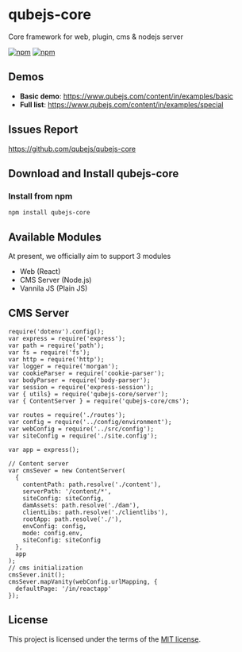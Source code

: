 
# qubejs-core
Core framework for web, plugin, cms &amp; nodejs server

[![npm](https://img.shields.io/npm/dm/qubejs-core.svg)](https://www.npmjs.com/package/qubejs-core)
[![npm](https://img.shields.io/npm/v/qubejs-core.svg)](https://www.npmjs.com/package/qubejs-core)


## Demos

- **Basic demo**: https://www.qubejs.com/content/in/examples/basic
- **Full list**: https://www.qubejs.com/content/in/examples/special


## Issues Report
https://github.com/qubejs/qubejs-core

## Download and Install qubejs-core

### Install from npm

```
npm install qubejs-core
```
## Available Modules

At present, we officially aim to support 3 modules

- Web (React)
- CMS Server (Node.js)
- Vannila JS (Plain JS)

## CMS Server

```
require('dotenv').config();
var express = require('express');
var path = require('path');
var fs = require('fs');
var http = require('http');
var logger = require('morgan');
var cookieParser = require('cookie-parser');
var bodyParser = require('body-parser');
var session = require('express-session');
var { utils} = require('qubejs-core/server');
var { ContentServer } = require('qubejs-core/cms');

var routes = require('./routes');
var config = require('../config/environment');
var webConfig = require('../src/config');
var siteConfig = require('./site.config');

var app = express();

// Content server
var cmsSever = new ContentServer(
  {
    contentPath: path.resolve('./content'),
    serverPath: '/content/*',
    siteConfig: siteConfig,
    damAssets: path.resolve('./dam'),
    clientLibs: path.resolve('./clientlibs'),
    rootApp: path.resolve('./'),
    envConfig: config,
    mode: config.env,
    siteConfig: siteConfig
  },
  app
);
// cms initialization
cmsSever.init();
cmsSever.mapVanity(webConfig.urlMapping, {
  defaultPage: '/in/reactapp'
});
```


## License

This project is licensed under the terms of the
[MIT license](/LICENSE).
